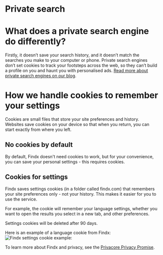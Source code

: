 # Private search

# What does a private search engine do differently?
Firstly, it doesn’t save your search history, and it doesn’t match the searches you make to your computer or phone. Private search engines don’t set cookies to track your footsteps across the web, so they can’t build a profile on you and haunt you with personalised ads. [Read more about private search engines on our blog](https://www.privacore.com/2017/03/16/what-is-a-private-search-engine/).

# How we handle cookies to remember your settings

Cookies are small files that store your site preferences and history. Websites save cookies on your device so that when you return, you can start exactly from where you left. 

## No cookies by default
By default, Findx doesn't need cookies to work, but for your convenience, you can save your personal settings - this requires cookies.  

## Cookies for settings
Findx saves settings cookies (in a folder called findx.com) that remembers your site preferences only - not your history. This makes it easier for you to use the service. 

For example, the cookie will remember your language settings, whether you want to open the results you select in a new tab, and other preferences.

Settings cookies will be deleted after 90 days.

Here is an example of a language cookie from Findx:  
![Findx settings cookie example:](https://help.findx.com/_media/en/cookie_from_findx.png)

To learn more about Findx and privacy, see the [Privacore Privacy Promise](https://www.privacore.com/privacy-promise/).








